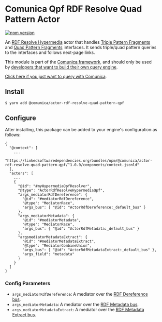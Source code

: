 # Comunica Qpf RDF Resolve Quad Pattern Actor

[![npm version](https://badge.fury.io/js/%40comunica%2Factor-rdf-resolve-quad-pattern-qpf.svg)](https://www.npmjs.com/package/@comunica/actor-rdf-resolve-quad-pattern-qpf)

An [RDF Resolve Hypermedia](https://github.com/comunica/comunica/tree/master/packages/bus-rdf-resolve-hypermedia) actor
that handles [Triple Pattern Fragments](https://linkeddatafragments.org/specification/triple-pattern-fragments/)
and [Quad Pattern Fragments](https://linkeddatafragments.org/specification/quad-pattern-fragments/) interfaces.
It sends triple/quad pattern queries to the interfaces and follows next-page links.

This module is part of the [Comunica framework](https://github.com/comunica/comunica),
and should only be used by [developers that want to build their own query engine](https://comunica.dev/docs/modify/).

[Click here if you just want to query with Comunica](https://comunica.dev/docs/query/).

## Install

```bash
$ yarn add @comunica/actor-rdf-resolve-quad-pattern-qpf
```

## Configure

After installing, this package can be added to your engine's configuration as follows:
```text
{
  "@context": [
    ...
    "https://linkedsoftwaredependencies.org/bundles/npm/@comunica/actor-rdf-resolve-quad-pattern-qpf/^1.0.0/components/context.jsonld"  
  ],
  "actors": [
    ...
    {
      "@id": "#myHypermediaQpfResolver",
      "@type": "ActorRdfResolveHypermediaQpf",
      "args_mediatorRdfDereference": {
        "@id": "#mediatorRdfDereference",
        "@type": "MediatorRace",
        "args_bus": { "@id": "ActorRdfDereference:_default_bus" }
      },
      "args_mediatorMetadata": {
        "@id": "#mediatorMetadata",
        "@type": "MediatorRace",
        "args_bus": { "@id": "ActorRdfMetadata:_default_bus" }
      },
      "argsmediatorMetadataExtract": {
        "@id": "#mediatorMetadataExtract",
        "@type": "MediatorCombineUnion",
        "args_bus": { "@id": "ActorRdfMetadataExtract:_default_bus" },
        "args_field": "metadata"
      }
    }
  ]
}
```

### Config Parameters

* `args_mediatorRdfDereference`: A mediator over the [RDF Dereference bus](https://github.com/comunica/comunica/tree/master/packages/bus-rdf-dereference).
* `args_mediatorMetadata`: A mediator over the [RDF Metadata bus](https://github.com/comunica/comunica/tree/master/packages/bus-rdf-metadata).
* `args_mediatorMetadataExtract`: A mediator over the [RDF Metadata Extract bus](https://github.com/comunica/comunica/tree/master/packages/bus-rdf-metadata-extract).
